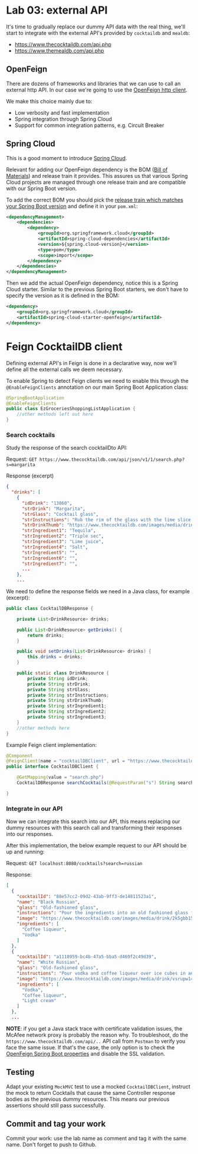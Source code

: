 # Lab 03: external API
It's time to gradually replace our dummy API data with the real thing, we'll start to integrate with the external API's
provided by ``cocktaildb`` and ``mealdb``:

* https://www.thecocktaildb.com/api.php
* https://www.themealdb.com/api.php

## OpenFeign

There are dozens of frameworks and libraries that we can use to call an external http API. In our case we're going to
use the [OpenFeign http client](https://github.com/OpenFeign/feign).

We make this choice mainly due to:

* Low verbosity and fast implementation
* Spring integration through Spring Cloud
* Support for common integration patterns, e.g. Circuit Breaker

## Spring Cloud

This is a good moment to introduce [Spring Cloud](https://spring.io/projects/spring-cloud).

Relevant for adding our OpenFeign dependency is the
BOM ([Bill of Materials](https://maven.apache.org/guides/introduction/introduction-to-dependency-mechanism.html#bill-of-materials-bom-poms))
and release train it provides. This assures us that various Spring Cloud projects are managed through one release train
and are compatible with our Spring Boot version.

To add the correct BOM you should pick
the [release train which matches your Spring Boot version](https://spring.io/projects/spring-cloud) and define it in
your ``pom.xml``:

```xml
<dependencyManagement>
    <dependencies>
        <dependency>
            <groupId>org.springframework.cloud</groupId>
            <artifactId>spring-cloud-dependencies</artifactId>
            <version>${spring.cloud-version}</version>
            <type>pom</type>
            <scope>import</scope>
        </dependency>
    </dependencies>
</dependencyManagement>
```

Then we add the actual OpenFeign dependency, notice this is a Spring Cloud starter. Similar to the previous Spring Boot
starters, we don't have to specify the version as it is defined in the BOM:

```xml
<dependency>
    <groupId>org.springframework.cloud</groupId>
    <artifactId>spring-cloud-starter-openfeign</artifactId>
</dependency>
```

# Feign CocktailDB client
Defining external API's in Feign is done in a declarative way, now we'll define all the external calls we deem
necessary.

To enable Spring to detect Feign clients we need to enable this through the ``@EnableFeignClients`` annotation on our
main Spring Boot Application class:

```java
@SpringBootApplication
@EnableFeignClients
public class EzGroceriesShoppingListApplication {
    //other methods left out here
}
```

### Search cocktails
Study the response of the search cocktailDto API:

Request: ``GET https://www.thecocktaildb.com/api/json/v1/1/search.php?s=margarita``

Response (excerpt)

```json
{
  "drinks": [
    {
      "idDrink": "13060",
      "strDrink": "Margarita",
      "strGlass": "Cocktail glass",
      "strInstructions": "Rub the rim of the glass with the lime slice to make the salt stick to it. Take care to moisten only the outer rim and sprinkle the salt on it. The salt should present to the lips of the imbiber and never mix into the cocktailDto. Shake the other ingredients with ice, then carefully pour into the glass.",
      "strDrinkThumb": "https://www.thecocktaildb.com/images/media/drink/wpxpvu1439905379.jpg",
      "strIngredient1": "Tequila",
      "strIngredient2": "Triple sec",
      "strIngredient3": "Lime juice",
      "strIngredient4": "Salt",
      "strIngredient5": "",
      "strIngredient6": "",
      "strIngredient7": "",
      ...
    },
    ...
```

We need to define the response fields we need in a Java class, for example (excerpt):

```java
public class CocktailDBResponse {

    private List<DrinkResource> drinks;

    public List<DrinkResource> getDrinks() {
        return drinks;
    }

    public void setDrinks(List<DrinkResource> drinks) {
        this.drinks = drinks;
    }

    public static class DrinkResource {
        private String idDrink;
        private String strDrink;
        private String strGlass;
        private String strInstructions;
        private String strDrinkThumb;
        private String strIngredient1;
        private String strIngredient2;
        private String strIngredient3;
    }
    //other methods here
}
```

Example Feign client implementation:

```java
@Component
@FeignClient(name = "cocktailDBClient", url = "https://www.thecocktaildb.com/api/json/v1/1")
public interface CocktailDBClient {

    @GetMapping(value = "search.php")
    CocktailDBResponse searchCocktails(@RequestParam("s") String search);

}
```

### Integrate in our API

Now we can integrate this search into our API, this means replacing our dummy resources with this search call and
transforming their responses into our responses.

After this implementation, the below example request to our API should be up and running:

Request: ``GET localhost:8080/cocktails?search=russian``

Response:

```json
[
  {
    "cocktailId": "88e57cc2-09d2-43ab-9ff3-de14811523a1",
    "name": "Black Russian",
    "glass": "Old-fashioned glass",
    "instructions": "Pour the ingredients into an old fashioned glass filled with ice cubes. Stir gently.",
    "image": "https://www.thecocktaildb.com/images/media/drink/2k5gbb1504367689.jpg",
    "ingredients": [
      "Coffee liqueur",
      "Vodka"
    ]
  },
  {
    "cocktailId": "a1118959-bc4b-47a5-bba5-d469f2c49d39",
    "name": "White Russian",
    "glass": "Old-fashioned glass",
    "instructions": "Pour vodka and coffee liqueur over ice cubes in an old-fashioned glass. Fill with light cream and serve.",
    "image": "https://www.thecocktaildb.com/images/media/drink/vsrupw1472405732.jpg",
    "ingredients": [
      "Vodka",
      "Coffee liqueur",
      "Light cream"
    ]
  },
  ...
```

**NOTE**: if you get a Java stack trace with certificate validation issues, the McAfee network proxy is probably the reason why. To troubleshoot, do the ``https://www.thecocktaildb.com/api/..`` API call from ``Postman`` to verify you face the same issue. If that's the case, the only option is to check the [OpenFeign Spring Boot properties](https://cloud.spring.io/spring-cloud-openfeign/reference/html/appendix.html) and disable the SSL validation. 

## Testing

Adapt your existing ``MockMVC`` test to use a mocked ``CocktailDBClient``, instruct the mock to return Cocktails that
cause the same Controller response bodies as the previous dummy resources. This means our previous assertions should
still pass successfully.

## Commit and tag your work

Commit your work: use the lab name as comment and tag it with the same name. Don't forget to push to Github.